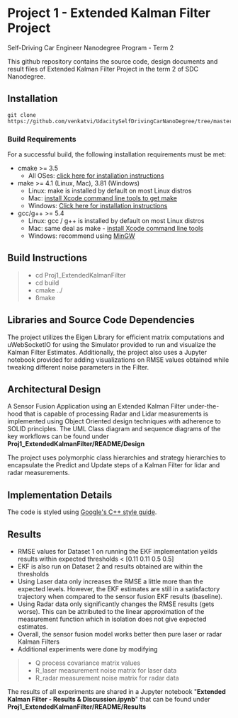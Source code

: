 
# Project 1 - Extended Kalman Filter Project 
Self-Driving Car Engineer Nanodegree Program - Term 2

This github repository contains the source code, design documents and result files of Extended Kalman Filter Project in the term 2 of SDC Nanodegree. 

## Installation
    git clone https://github.com/venkatvi/UdacitySelfDrivingCarNanoDegree/tree/master/Term2/Proj1_ExtendedKalmanFilter.git
    
### Build Requirements    
For a successful build, the following installation requirements must be met:
-   cmake >= 3.5
    -   All OSes:  [click here for installation instructions](https://cmake.org/install/)
-   make >= 4.1 (Linux, Mac), 3.81 (Windows)
    -   Linux: make is installed by default on most Linux distros
    -   Mac:  [install Xcode command line tools to get make](https://developer.apple.com/xcode/features/)
    -   Windows:  [Click here for installation instructions](http://gnuwin32.sourceforge.net/packages/make.htm)
-   gcc/g++ >= 5.4
    -   Linux: gcc / g++ is installed by default on most Linux distros
    -   Mac: same deal as make -  [install Xcode command line tools](https://developer.apple.com/xcode/features/)
    -   Windows: recommend using  [MinGW](http://www.mingw.org/)
 ## Build Instructions
  >- cd Proj1_ExtendedKalmanFilter
  >- cd build
  >- cmake ../
  >- ßmake 
    

## Libraries and Source Code Dependencies
The project utilizes the Eigen Library for efficient matrix computations and uWebSocketIO for using the Simulator provided to run and visualize the Kalman Filter Estimates. Additionally, the project also uses a Jupyter notebook provided for adding visualizations on RMSE values obtained while tweaking different noise parameters in the Filter.

## Architectural Design 
A Sensor Fusion Application using an Extended Kalman Filter under-the-hood that is capable of processing Radar and Lidar measurements is implemented using Object Oriented design techniques with adherence to SOLID principles.  The UML Class diagram and sequence diagrams  of the key workflows can be found under **Proj1_ExtendedKalmanFilter/README/Design** 

The project uses polymorphic class hierarchies and strategy hierarchies to encapsulate the Predict and Update steps of a Kalman Filter for lidar and radar measurements. 

## Implementation Details
The code is styled using [Google's C++ style guide](https://google.github.io/styleguide/cppguide.html).

## Results
- RMSE values for Dataset 1 on running the EKF implementation yeilds results within expected thresholds < [0.11 0.11 0.5 0.5]
- EKF is also run on Dataset 2 and results obtained are within the thresholds
-  Using Laser data only increases the RMSE a little more than the expected levels. However, the EKF estimates are still in a satisfactory trajectory when compared to the sensor fusion EKF results (baseline).
- Using Radar data only significantly changes the RMSE results (gets worse). This can be attributed to the linear approximation of the measurement function which in isolation does not give expected estimates. 
- Overall, the sensor fusion model works better then pure laser or radar Kalman Filters
- Additional experiments were done by modifying 
>- Q process covariance matrix values
>- R_laser measurement noise matrix for laser data
>- R_radar measurement noise matrix for radar data 

The results of all experiments are shared in a Jupyter notebook "**Extended Kalman Filter - Results & Discussion.ipynb**" that can be found under **Proj1_ExtendedKalmanFilter/README/Results**


